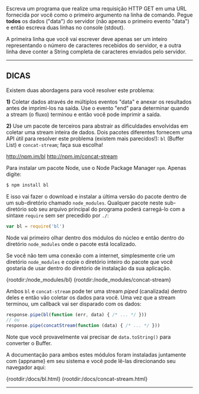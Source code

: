 Escreva um programa que realize uma requisição HTTP GET em uma URL fornecida por você como o primeiro argumento na linha de comando. Pegue **todos** os dados ("data") do servidor (não apenas o primeiro evento "data") e então escreva duas linhas no console (stdout).

A primeira linha que você vai escrever deve apenas ser um inteiro representando o número de caracteres recebidos do servidor, e a outra linha deve conter a String completa de caracteres enviados pelo servidor.

----------------------------------------------------------------------
## DICAS

Existem duas abordagens para você resolver este problema:

**1)** Coletar dados através de múltiplos eventos "data" e anexar os resultados antes de imprimí-los na saída. Use o evento "end" para determinar quando a stream (o fluxo) terminou e então você pode imprimir a saída.

**2)** Use um pacote de terceiros para abstrair as dificuldades envolvidas em coletar uma stream inteira de dados. Dois pacotes diferentes fornecem uma API útil para resolver este problema (existem mais parecidos!): `bl` (Buffer List) e `concat-stream`; faça sua escolha!

  <http://npm.im/bl>
  <http://npm.im/concat-stream>

Para instalar um pacote Node, use o Node Package Manager `npm`. Apenas digite:

```sh
$ npm install bl
```

E isso vai fazer o download e instalar a última versão do pacote dentro de um sub-diretório chamado `node_modules`. Qualquer pacote neste sub-diretório sob seu arquivo principal do programa poderá carregá-lo com a sintaxe `require` sem ser precedido por `./`:

```js
var bl = require('bl')
```

Node vai primeiro olhar dentro dos módulos do núcleo e então dentro do diretório `node_modules` onde o pacote está localizado.

Se você não tem uma conexão com a internet, simplesmente crie um diretório `node_modules` e copie o diretório inteiro do pacote que você gostaria de usar dentro do diretório de instalação da sua aplicação.

  {rootdir:/node_modules/bl}
  {rootdir:/node_modules/concat-stream}

Ambos `bl` e `concat-stream` pode ter uma stream *piped* (canalizada) dentro deles e então vão coletar os dados para você. Uma vez que a stream terminou, um callback vai ser disparado com os dados:

```js
response.pipe(bl(function (err, data) { /* ... */ }))
// ou
response.pipe(concatStream(function (data) { /* ... */ }))
```

Note que você provavelmente vai precisar de `data.toString()` para converter o Buffer.

A documentação para ambos estes módulos foram instaladas juntamente com {appname} em seu sistema e você pode lê-las direcionando seu navegador aqui:

  {rootdir:/docs/bl.html}
  {rootdir:/docs/concat-stream.html}

----------------------------------------------------------------------
